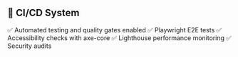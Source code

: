 
## 🚀 CI/CD System
✅ Automated testing and quality gates enabled
✅ Playwright E2E tests
✅ Accessibility checks with axe-core
✅ Lighthouse performance monitoring
✅ Security audits

